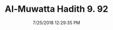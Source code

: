---
title        : "Al-Muwatta Hadith 9. 92"
date         : 7/25/2018 12:29:35 PM
draft        : false
type         : "hadith"
layout       : "hadith"
BookCode     : "AMH"
VolumeNumber : "9"
HadithNumber : "92"

title        : "Al-Muwatta Hadith 9. 92"
date         : 7/25/2018 12:29:35 PM
draft        : false
type         : "hadith"
layout       : "hadith"
BookCode     : "AMH"
VolumeNumber : "9"
HadithNumber : "92"
categories  :  []
---